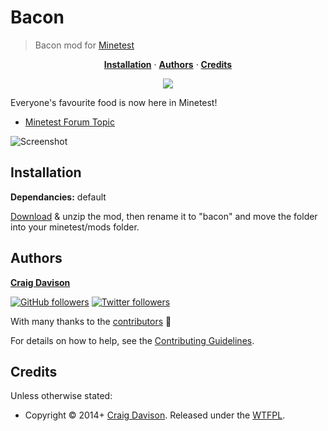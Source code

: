 # Bacon

> Bacon mod for [Minetest](http://www.minetest.net)

<p align="center">
<b><a href="#installation">Installation</a></b>
·
<b><a href="#authors">Authors</a></b>
·
<b><a href="#credits">Credits</a></b>
</p>

<p align="center">
<a href="https://travis-ci.org/davisonio/bacon"><img src="https://img.shields.io/travis/davisonio/bacon.svg?style=flat-square"/></a>
</p>

Everyone's favourite food is now here in Minetest!

- [Minetest Forum Topic](https://forum.minetest.net/viewtopic.php?id=8965)

![Screenshot](https://raw.githubusercontent.com/wiki/davisonio/bacon/img/1.png)

## Installation

**Dependancies:** default

[Download](https://github.com/davisonio/bacon/archive/master.zip) & unzip the mod, then rename it to "bacon" and move the folder into your minetest/mods folder.

## Authors

**[Craig Davison](http://davison.io)**

[![GitHub followers](https://img.shields.io/github/followers/davisonio.svg?style=social&label=Follow%20davisonio)](https://github.com/davisonio) [![Twitter followers](https://img.shields.io/twitter/follow/davisonio.svg?style=social)](https://twitter.com/davisonio)

With many thanks to the [contributors](https://github.com/davisonio/bacon/graphs/contributors) :clap:

For details on how to help, see the [Contributing Guidelines](https://github.com/davisonio/bacon/blob/master/CONTRIBUTING.md).

## Credits

Unless otherwise stated:

- Copyright © 2014+ [Craig Davison](http://davison.io). Released under the [WTFPL](http://www.wtfpl.net/txt/copying/).
